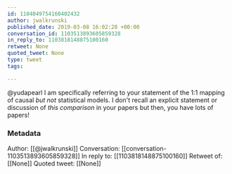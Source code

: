 ```yaml
---
id: 1104049754160402432
author: jwalkrunski
published_date: 2019-03-08 16:02:28 +00:00
conversation_id: 1103513893605859328
in_reply_to: 1103818148875100160
retweet: None
quoted_tweet: None
type: tweet
tags:

---
```


@yudapearl I am specifically referring to your statement of the 1:1 mapping of causal *but not* statistical models. I don't recall an explicit statement or discussion of *this comparison* in your papers but then, you have lots of papers!

### Metadata

Author: [[@jwalkrunski]]
Conversation: [[conversation-1103513893605859328]]
In reply to: [[1103818148875100160]]
Retweet of: [[None]]
Quoted tweet: [[None]]
